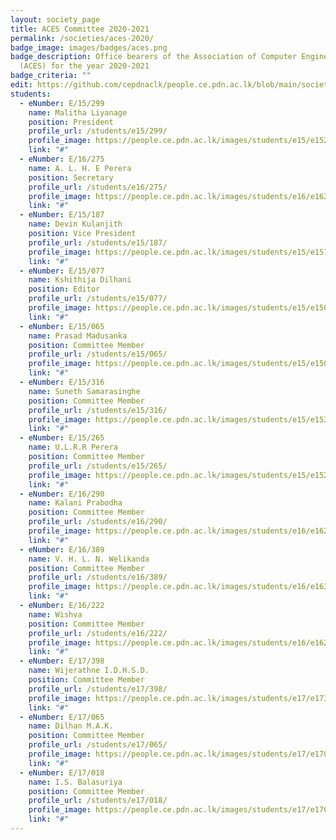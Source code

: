 ```yaml
---
layout: society_page
title: ACES Committee 2020-2021
permalink: /societies/aces-2020/
badge_image: images/badges/aces.png
badge_description: Office bearers of the Association of Computer Engineering Students
  (ACES) for the year 2020-2021
badge_criteria: ""
edit: https://github.com/cepdnaclk/people.ce.pdn.ac.lk/blob/main/societies/aces-2020
students:
  - eNumber: E/15/299
    name: Malitha Liyanage
    position: President
    profile_url: /students/e15/299/
    profile_image: https://people.ce.pdn.ac.lk/images/students/e15/e15299.jpg
    link: "#"
  - eNumber: E/16/275
    name: A. L. H. E Perera
    position: Secretary
    profile_url: /students/e16/275/
    profile_image: https://people.ce.pdn.ac.lk/images/students/e16/e16275.jpg
    link: "#"
  - eNumber: E/15/187
    name: Devin Kulanjith
    position: Vice President
    profile_url: /students/e15/187/
    profile_image: https://people.ce.pdn.ac.lk/images/students/e15/e15187.jpg
    link: "#"
  - eNumber: E/15/077
    name: Kshithija Dilhani
    position: Editor
    profile_url: /students/e15/077/
    profile_image: https://people.ce.pdn.ac.lk/images/students/e15/e15077.jpg
    link: "#"
  - eNumber: E/15/065
    name: Prasad Madusanka
    position: Committee Member
    profile_url: /students/e15/065/
    profile_image: https://people.ce.pdn.ac.lk/images/students/e15/e15065.jpg
    link: "#"
  - eNumber: E/15/316
    name: Suneth Samarasinghe
    position: Committee Member
    profile_url: /students/e15/316/
    profile_image: https://people.ce.pdn.ac.lk/images/students/e15/e15316.jpg
    link: "#"
  - eNumber: E/15/265
    name: U.L.R.R Perera
    position: Committee Member
    profile_url: /students/e15/265/
    profile_image: https://people.ce.pdn.ac.lk/images/students/e15/e15265.jpg
    link: "#"
  - eNumber: E/16/290
    name: Kalani Prabodha
    position: Committee Member
    profile_url: /students/e16/290/
    profile_image: https://people.ce.pdn.ac.lk/images/students/e16/e16290.jpg
    link: "#"
  - eNumber: E/16/389
    name: V. H. L. N. Welikanda
    position: Committee Member
    profile_url: /students/e16/389/
    profile_image: https://people.ce.pdn.ac.lk/images/students/e16/e16389.jpg
    link: "#"
  - eNumber: E/16/222
    name: Wishva
    position: Committee Member
    profile_url: /students/e16/222/
    profile_image: https://people.ce.pdn.ac.lk/images/students/e16/e16222.jpg
    link: "#"
  - eNumber: E/17/398
    name: Wijerathne I.D.H.S.D.
    position: Committee Member
    profile_url: /students/e17/398/
    profile_image: https://people.ce.pdn.ac.lk/images/students/e17/e17398.jpg
    link: "#"
  - eNumber: E/17/065
    name: Dilhan M.A.K.
    position: Committee Member
    profile_url: /students/e17/065/
    profile_image: https://people.ce.pdn.ac.lk/images/students/e17/e17065.jpg
    link: "#"
  - eNumber: E/17/018
    name: I.S. Balasuriya
    position: Committee Member
    profile_url: /students/e17/018/
    profile_image: https://people.ce.pdn.ac.lk/images/students/e17/e17018.jpg
    link: "#"
---
```

